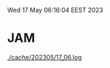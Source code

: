 Wed 17 May 06:16:04 EEST 2023
# JAM
<a href='./cache/202305/17_06.log'>./cache/202305/17_06.log</a>
